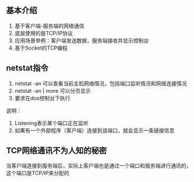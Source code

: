 ## 基本介绍

1. 基于客户端-服务端的网络通信
2. 底层使用的是TCP/IP协议
3. 应用场景举例：客户端发送数据，服务端接收并显示控制台
4. 基于Socket的TCP编程

## netstat指令

1. netstat -an 可以查看当前主机网络情况，包括端口监听情况和网络连接情况
2. netstat -an | more 可以分页显示
3. 要求在dos控制台下执行

说明：

1. Listening表示某个端口正在监听
2. 如果有一个外部程序（客户端）连接到该端口，就会显示一条链接信息

## TCP网络通讯不为人知的秘密

当客户端连接到服务端后，实际上客户端也是通过一个端口和服务端进行通讯的，这个端口是TCP/IP来分配的
